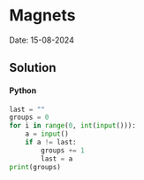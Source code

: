 
# Magnets

Date: 15-08-2024

## Solution
#### Python
```python
last = ""
groups = 0
for i in range(0, int(input())):
    a = input()
    if a != last:
        groups += 1
        last = a
print(groups)
```
        